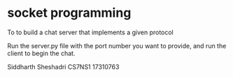 # socket programming
To to build a chat server that implements a given protocol

Run the server.py file with the port number you want to provide, and run the client to begin the chat.

Siddharth Sheshadri
CS7NS1
17310763
